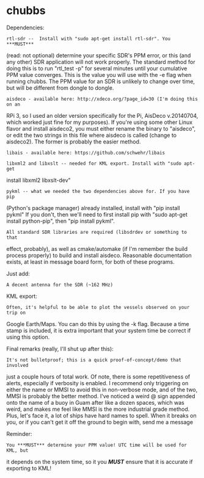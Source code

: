 # chubbs

Dependencies: 

    rtl-sdr --  Install with "sudo apt-get install rtl-sdr". You ***MUST***
(read: not optional) determine your specific SDR's PPM error, or this (and any
other) SDR application will not work properly. The standard method for doing
this is to run "rtl_test -p" for several minutes until your cumulative PPM value
converges. This is the value you will use with the -e flag when running chubbs.
The PPM value for an SDR is unlikely to change over time, but will be different
from dongle to dongle.

    aisdeco - available here: http://xdeco.org/?page_id=30 (I'm doing this on an
RPi 3, so I used an older version specifically for the Pi, AisDeco v.20140704,
which worked just fine for my purposes). If you're using some other Linux flavor
and install aisdeco2, you must either rename the binary to "aisdeco", or edit
the two strings in this file where aisdeco is called (change to aisdeco2). The
former is probably the easier method.

    libais - available here: https://github.com/schwehr/libais

    libxml2 and libxslt -- needed for KML export. Install with "sudo apt-get
install libxml2 libxslt-dev"

    pykml -- what we needed the two dependencies above for. If you have pip
(Python's package manager) already installed, install with "pip install pykml"
If you don't, then we'll need to first install pip with "sudo apt-get install
python-pip", then "pip install pykml".

    All standard SDR libraries are required (libsdrdev or something to that
effect, probably), as well as cmake/automake (if I'm remember the build process
properly) to build and install aisdeco. Reasonable documentation exists, at
least in message board form, for both of these programs.

Just add:

    A decent antenna for the SDR (~162 MHz)

KML export: 

    Often, it's helpful to be able to plot the vessels observed on your trip on
Google Earth/Maps.  You can do this by using the -k flag. Because a time stamp
is included, it is extra important that your system time be correct if using
this option.

Final remarks (really, I'll shut up after this):

    It's not bulletproof; this is a quick proof-of-concept/demo that involved
just a couple hours of total work. Of note, there is some repetitiveness of
alerts, especially if verbosity is enabled. I recommend only triggering on
either the name or MMSI to avoid this in non-verbose mode, and of the two, MMSI
is probably the better method.  I've noticed a weird @ sign appended onto the
name of a buoy in Guam after like a dozen spaces, which was weird, and makes me
feel like MMSI is the more industrial grade method. Plus, let's face it, a lot
of ships have hard names to spell. When it breaks on you, or if you can't get it
off the ground to begin with, send me a message

Reminder:

    You ***MUST*** determine your PPM value! UTC time will be used for KML, but
it depends on the system time, so it you ***MUST*** ensure that it is accurate
if exporting to KML!

